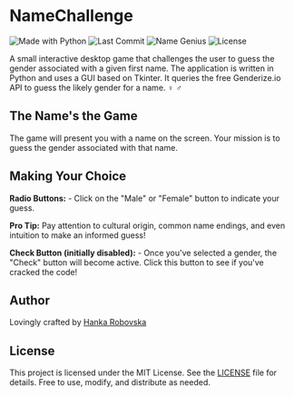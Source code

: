 # NameChallenge

![Made with Python](https://img.shields.io/badge/Made%20with-Python-blue?logo=python)
![Last Commit](https://img.shields.io/github/last-commit/hrosicka/NameChallenge?logo=git&color=orange)
![Name Genius](https://img.shields.io/badge/Name%20Genius-100%25-brightgreen?style=flat-square&logo=star&logoColor=yellow)
![License](https://img.shields.io/github/license/hrosicka/NameChallenge?color=informational)

A small interactive desktop game that challenges the user to guess the gender associated with a given first name. The application is written in Python and uses a GUI based on Tkinter. It queries the free Genderize.io API to guess the likely gender for a name. ️‍♀️ ️‍♂️


## The Name's the Game
The game will present you with a name on the screen. Your mission is to guess the gender associated with that name.

## Making Your Choice
**Radio Buttons:** - Click on the "Male" or "Female" button to indicate your guess.

**Pro Tip:** Pay attention to cultural origin, common name endings, and even intuition to make an informed guess!

**Check Button (initially disabled):** - Once you've selected a gender, the "Check" button will become active. Click this button to see if you've cracked the code!

## Author
Lovingly crafted by [Hanka Robovska](https://github.com/hrosicka)

## License
This project is licensed under the MIT License. See the [LICENSE](./LICENSE) file for details. Free to use, modify, and distribute as needed.
